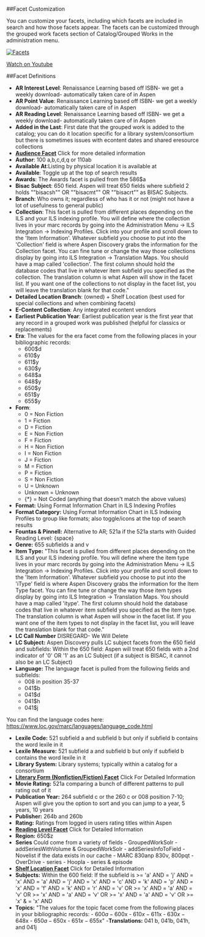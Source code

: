 ##Facet Customization

You can customize your facets, including which facets are included in search and how those facets appear. The facets can be customized through the grouped work facets section of Catalog/Grouped Works in the administration menu. 

[![Facets](/manual/images/Customizing-Facets.jpg)](https://youtu.be/MA1Myln_-sA)

[Watch on Youtube](https://youtu.be/MA1Myln_-sA)


##Facet Definitions
- **AR Interest Level**: Renaissance Learning based off ISBN- we get a weekly download- automatically taken care of in Aspen
- **AR Point Value**:	Renaissance Learning based off ISBN- we get a weekly download- automatically taken care of in Aspen
- **AR Reading Level**: Renaissance Learning based off ISBN- we get a weekly download- automatically taken care of in Aspen
- **Added in the Last**:	First date that the grouped work is added to the catalog; you can do it location specific for a library system/consortium but there is sometimes issues with econtent dates and shared eresource collections
- **[Audience Facet](/Admin/HelpManual?page=Audience-Facets)** Click for more detailed information
- **Author**:	100 a,b,c,d,q or 110ab
- **Available At**:Listing by physical location it is available at
- **Available**: Toggle up at the top of search results
- **Awards**:	The Awards facet is pulled from the 586$a
- **Bisac Subject**: 650 field. Aspen will treat 650 fields where subfield 2 holds ""bisacsh"" OR ""bisacmt"" OR ""bisacrt"" as BISAC Subjects.
- **Branch**:	Who owns it; regardless of who has it or not (might not have a lot of usefulness to general public)
- **Collection**: This facet is pulled from different places depending on the ILS and your ILS indexing profile. You will define where the collection lives in your marc records by going into the Administration Menu -> ILS Integration -> Indexing Profiles. Click into your profile and scroll down to the 'Item Information'. Whatever subfield you choose to put into the 'Collection' field is where Aspen Discovery grabs the information for the Collection facet. You can fine tune or change the way those collections display by going into ILS Integration -> Translation Maps. You should have a map called 'collection'. The first column should hold the database codes that live in whatever item subfield you specified as the collection. The translation column is what Aspen will show in the facet list. If you want one of the collections to not display in the facet list, you will leave the translation blank for that code."
- **Detailed Location	Branch**: (owned) + Shelf Location (best used for special collections and when combining facets)
- **E-Content Collection**:	Any integrated econtent vendors
- **Earliest Publication Year**: Earliest publication year is the first year that any record in a grouped work was published (helpful for classics or replacements)
- **Era**:	The values for the era facet come from the following places in your bibliographic records:
    - 600$d
    - 610$y
    - 611$y
    - 630$y
    - 648$a
    - 648$y
    - 650$y
    - 651$y
    - 655$y
- **Form**: 
    - 0 = Non Fiction
    - 1 = Fiction
    - D = Fiction
    - E = Non Fiction
    - F = Fiction
    - H = Non Fiction
    - I = Non Fiction
    - J = Fiction
    - M = Fiction
    - P = Fiction
    - S = Non Fiction
    - U = Unknown
    - Unknown = Unknown
    - {*} = Not Coded (anything that doesn't match the above values)
 - **Format:** Using Format Information Chart in ILS Indexing Profiles
 - **Format Category:** Using Format Information Chart in ILS Indexing Profiles to group like formats; also toggle/icons at the top of search results
 - **Fountas & Pinnell:**	Alternative to AR; 521a if the 521a starts with Guided Reading Level: {space}
 - **Genre:**	655 subfields a and v
 - **Item Type:**	"This facet is pulled from different places depending on the ILS and your ILS indexing profile. You will define where the item type lives in your marc records by going into the Administration Menu -> ILS Integration -> Indexing Profiles. Click into your profile and scroll down to the 'Item Information'. Whatever subfield you choose to put into the 'iType' field is where Aspen Discovery grabs the information for the Item Type facet. You can fine tune or change the way those item types display by going into ILS Integration -> Translation Maps. You should have a map called 'itype'. The first column should hold the database codes that live in whatever item subfield you specified as the item type. The translation column is what Aspen will show in the facet list. If you want one of the item types to not display in the facet list, you will leave the translation blank for that code."
 - **LC Call Number**	DISREGARD- We Will Delete
 - **LC Subject:**	Aspen Discovery pulls LC subject facets from the 650 field and subfields:
    Within the 650 field: Aspen will treat 650 fields with a 2nd indicator of '0' OR '1' as an LC Subject (if a subject is BISAC, it cannot also be an LC Subject)
 - **Language:** The language facet is pulled from the following fields and subfields:
      - 008 in position 35-37
      - 041$b
      - 041$d
      - 041$h
      - 041$j
 
 You can find the language codes here: https://www.loc.gov/marc/languages/language_code.html
 - **Lexile Code:** 521 subfield a and subfield b but only if subfield b contains the word lexile in it
 - **Lexile Measure:**	521 subfield a and subfield b but only if subfield b contains the word lexile in it
 - **Library System:**	Library systems; typically within a catalog for a consortium
 - **[Literary Form (Nonfiction/Fiction) Facet](/Admin/HelpManual?page=Literary-Forms)** Click For Detailed Information
 - **Movie Rating:**	521a comparing a bunch of different patterns to pull rating out of it
 - **Publication Year:**	264 subfield c or the 260 c or 008 position 7-10; Aspen will give you the option to sort and you can jump to a year, 5 years, 10 years
 - **Publisher:**	264b and 260b
 - **Rating:** Ratings from logged in users rating titles within Aspen
 - **[Reading Level Facet](/Admin/HelpManual?page=ReadingLevel-Facets)** Click for Detailed Information
 - **Region:**	650$z
 - **Series** Could come from a variety of fields
       - GroupedWorkSolr - addSeriesWithVolume & GroupedWorkSolr - addSeriesInfoToField 
       - Novelist if the data exists in our cache 
       - MARC 830anp 830v, 800pqt 
       - OverDrive - series 
       - Hoopla - series & episode
 - **[Shelf Location Facet](/Admin/HelpManual?page=ShelfLocation-Facet)** Click for Detailed Information
 - **Subjects:**	Within the 600 field: If the subfield is >= 'a' AND = 'j' AND = 'x' AND = 'a' AND = 'j' AND = 'x' AND = 'c' AND = 'k' AND = 'p' AND = 'x' AND = 'f' AND = 'k' AND = 'r' AND = 'v' OR >= 'x' AND = 'a' AND = 'v' OR >= 'x' AND = 'a' AND = 'v' OR >= 'x' AND = 'a' AND = 'v' OR >= 'x' & = 'x' AND
 - **Topics:**	"The values for the topic facet come from the following places in your bibliographic records:
        - 600$a
        - 600$x
        - 610$x
        - 611$x
        - 630$x
        - 648$x
        - 650$a
        - 650$x
        - 651$x
        - 655$x"
  -**Translations:**	041 b, 041b, 041h, and 041j 
